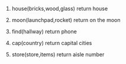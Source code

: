 1. house(bricks,wood,glass)
    return house

2. moon(launchpad,rocket)
    return on the moon

3. find(hallway)
    return phone

4. cap(country)
    return capital cities

5. store(store,items)
    return aisle number
